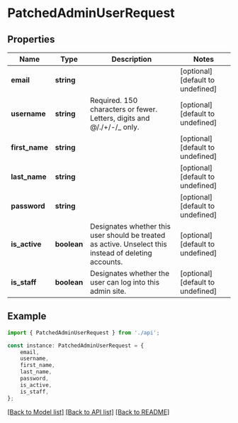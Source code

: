 # PatchedAdminUserRequest


## Properties

Name | Type | Description | Notes
------------ | ------------- | ------------- | -------------
**email** | **string** |  | [optional] [default to undefined]
**username** | **string** | Required. 150 characters or fewer. Letters, digits and @/./+/-/_ only. | [optional] [default to undefined]
**first_name** | **string** |  | [optional] [default to undefined]
**last_name** | **string** |  | [optional] [default to undefined]
**password** | **string** |  | [optional] [default to undefined]
**is_active** | **boolean** | Designates whether this user should be treated as active. Unselect this instead of deleting accounts. | [optional] [default to undefined]
**is_staff** | **boolean** | Designates whether the user can log into this admin site. | [optional] [default to undefined]

## Example

```typescript
import { PatchedAdminUserRequest } from './api';

const instance: PatchedAdminUserRequest = {
    email,
    username,
    first_name,
    last_name,
    password,
    is_active,
    is_staff,
};
```

[[Back to Model list]](../README.md#documentation-for-models) [[Back to API list]](../README.md#documentation-for-api-endpoints) [[Back to README]](../README.md)
